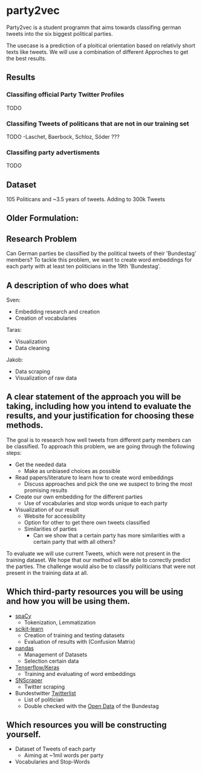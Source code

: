 # party2vec

Party2vec is a student programm that aims towards classifing german tweets into the six biggest political parties.

The usecase is a prediction of a ploitical orientation based on relativly short texts like tweets. We will use a combination of different Approches to get the best results.

## Results

### Classifing official Party Twitter Profiles

TODO

### Classifing Tweets of politicans that are not in our training set

TODO
-Laschet, Baerbock, Schloz, Söder ???

### Classifing party advertisments
TODO

## Dataset

105 Politicans and ~3.5 years of tweets. Adding to 300k Tweets


## Older Formulation:

## Research Problem
Can German parties be classified by the political tweets of their 'Bundestag' members? To tackle this problem, we want to create word embeddings for each party with at least ten politicians in the 19th 'Bundestag'.

## A description of who does what
Sven:
* Embedding research and creation
* Creation of vocabularies

Taras:
* Visualization
* Data cleaning

Jakob:
* Data scraping
* Visualization of raw data

## A clear statement of the approach you will be taking, including how you intend to evaluate the results, and your justification for choosing these methods.
The goal is to research how well tweets from different party members can be classified. To approach this problem, we are going through the following steps:
* Get the needed data
    * Make as unbiased choices as possible
* Read papers/literature to learn how to create word embeddings
    * Discuss approaches and pick the one we suspect to bring the most promising results
* Create our own embedding for the different parties
    * Use of vocabularies and stop words unique to each party
* Visualization of our result
    * Website for accessibility
    * Option for other to get there own tweets classified
    * Similarities of parties
        * Can we show that a certain party has more similarities with a certain party that with all others?

To evaluate we will use current Tweets, which were not present in the training dataset. We hope that our method will be able to correctly predict the parties. The challenge would also be to classify politicians that were not present in the training data at all.

## Which third-party resources you will be using and how you will be using them.
* [spaCy](https://spacy.io/)
    * Tokenization, Lemmatization
* [scikit-learn](https://scikit-learn.org/stable/)
    * Creation of training and testing datasets
    * Evaluation of results with (Confusion Matrix) 
* [pandas](https://pandas.pydata.org/)
    * Management of Datasets
    * Selection certain data
* [Tenserflow/Keras](https://keras.io/)
    * Training and evaluating of word embeddings
* [SNScraper](https://github.com/JustAnotherArchivist/snscrape)
    * Twitter scraping
* Bundestwitter [Twitterlist](https://twitter.com/i/lists/912241909002833921)
    * List of politician
    * Double checked with the [Open Data](https://www.bundestag.de/services/opendata) of the Bundestag

## Which resources you will be constructing yourself.
* Dataset of Tweets of each party
    * Aiming at ~1mil words per party
* Vocabularies and Stop-Words
